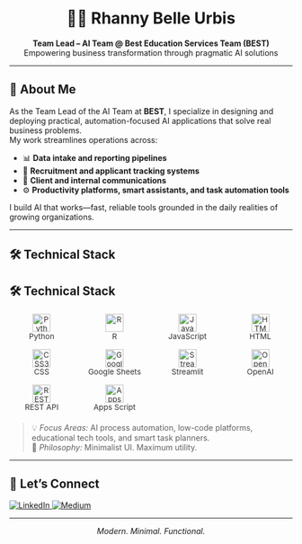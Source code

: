 <h1 align="center">👩‍💻 Rhanny Belle Urbis</h1>
<p align="center"><strong>Team Lead – AI Team @ Best Education Services Team (BEST)</strong><br>
Empowering business transformation through pragmatic AI solutions</p>

---

## 🧠 About Me

As the Team Lead of the AI Team at **BEST**, I specialize in designing and deploying practical, automation-focused AI applications that solve real business problems.  
My work streamlines operations across:

- 📊 **Data intake and reporting pipelines**  
- 👥 **Recruitment and applicant tracking systems**  
- 💬 **Client and internal communications**  
- ⚙️ **Productivity platforms, smart assistants, and task automation tools**

I build AI that works—fast, reliable tools grounded in the daily realities of growing organizations.

---

## 🛠️ Technical Stack

<h2>🛠️ Technical Stack</h2>

<style>
  .tech-grid {
    display: grid;
    grid-template-columns: repeat(auto-fit, minmax(100px, 1fr));
    gap: 15px;
    justify-items: center;
    align-items: center;
    margin: 20px 0;
  }

  .tech-item {
    display: flex;
    flex-direction: column;
    align-items: center;
    font-size: 0.85rem;
    text-align: center;
    color: #333;
  }
</style>

<div class="tech-grid">
  <div class="tech-item">
    <img src="https://cdn.jsdelivr.net/gh/devicons/devicon/icons/python/python-original.svg" alt="Python" width="32" height="32">
    Python
  </div>
  <div class="tech-item">
    <img src="https://cdn.jsdelivr.net/gh/devicons/devicon/icons/r/r-original.svg" alt="R" width="32" height="32">
    R
  </div>
  <div class="tech-item">
    <img src="https://cdn.jsdelivr.net/gh/devicons/devicon/icons/javascript/javascript-original.svg" alt="JavaScript" width="32" height="32">
    JavaScript
  </div>
  <div class="tech-item">
    <img src="https://cdn.jsdelivr.net/gh/devicons/devicon/icons/html5/html5-original.svg" alt="HTML5" width="32" height="32">
    HTML
  </div>
  <div class="tech-item">
    <img src="https://cdn.jsdelivr.net/gh/devicons/devicon/icons/css3/css3-original.svg" alt="CSS3" width="32" height="32">
    CSS
  </div>
  <div class="tech-item">
    <img src="https://cdn.jsdelivr.net/gh/devicons/devicon/icons/google/google-original.svg" alt="Google Sheets" width="32" height="32">
    Google Sheets
  </div>
  <div class="tech-item">
    <img src="https://upload.wikimedia.org/wikipedia/commons/1/1d/Streamlit_logo_icon.svg" alt="Streamlit" width="32" height="32">
    Streamlit
  </div>
  <div class="tech-item">
    <img src="https://upload.wikimedia.org/wikipedia/commons/4/4b/OpenAI_Logo.svg" alt="OpenAI" width="32" height="32">
    OpenAI
  </div>
  <div class="tech-item">
    <img src="https://cdn-icons-png.flaticon.com/512/546/546394.png" alt="REST API" width="32" height="32">
    REST API
  </div>
  <div class="tech-item">
    <img src="https://upload.wikimedia.org/wikipedia/commons/d/dc/Google_Apps_Script.svg" alt="Apps Script" width="32" height="32">
    Apps Script
  </div>
</div>


> 💡 *Focus Areas:* AI process automation, low-code platforms, educational tech tools, and smart task planners.  
> 🧩 *Philosophy:* Minimalist UI. Maximum utility.

---

## 📡 Let’s Connect

<p align="left">
  <a href="https://www.linkedin.com/in/rhanny-belle-urbis" target="_blank">
    <img src="https://img.shields.io/badge/LinkedIn-000000?style=for-the-badge&logo=linkedin&logoColor=F5F5DC" alt="LinkedIn">
  </a>
  <a href="https://medium.com/@rnx2024" target="_blank">
    <img src="https://img.shields.io/badge/Medium-000000?style=for-the-badge&logo=medium&logoColor=F5F5DC" alt="Medium">
  </a>
</p>

---

<p align="center"><i>Modern. Minimal. Functional.</i></p>
